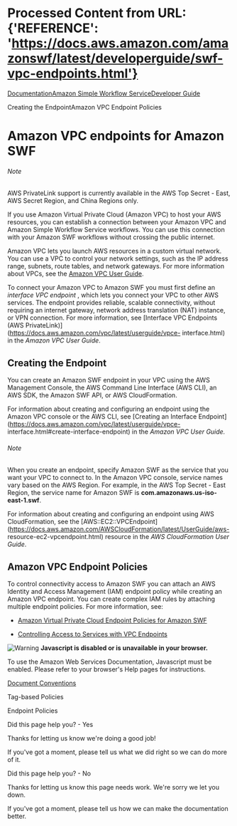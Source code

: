 # Processed Content from URL: {'REFERENCE': 'https://docs.aws.amazon.com/amazonswf/latest/developerguide/swf-vpc-endpoints.html'}

[](/pdfs/amazonswf/latest/developerguide/swf-dg.pdf#swf-vpc-endpoints "Open
PDF")

[Documentation](/index.html)[Amazon Simple Workflow
Service](/swf/index.html)[Developer Guide](swf-welcome.html)

Creating the EndpointAmazon VPC Endpoint Policies

# Amazon VPC endpoints for Amazon SWF

###### Note

AWS PrivateLink support is currently available in the AWS Top Secret - East,
AWS Secret Region, and China Regions only.

If you use Amazon Virtual Private Cloud (Amazon VPC) to host your AWS
resources, you can establish a connection between your Amazon VPC and Amazon
Simple Workflow Service workflows. You can use this connection with your
Amazon SWF workflows without crossing the public internet.

Amazon VPC lets you launch AWS resources in a custom virtual network. You can
use a VPC to control your network settings, such as the IP address range,
subnets, route tables, and network gateways. For more information about VPCs,
see the [Amazon VPC User
Guide](https://docs.aws.amazon.com/vpc/latest/userguide/).

To connect your Amazon VPC to Amazon SWF you must first define an _interface
VPC endpoint_ , which lets you connect your VPC to other AWS services. The
endpoint provides reliable, scalable connectivity, without requiring an
internet gateway, network address translation (NAT) instance, or VPN
connection. For more information, see [Interface VPC Endpoints (AWS
PrivateLink)](https://docs.aws.amazon.com/vpc/latest/userguide/vpce-
interface.html) in the _Amazon VPC User Guide_.

## Creating the Endpoint

You can create an Amazon SWF endpoint in your VPC using the AWS Management
Console, the AWS Command Line Interface (AWS CLI), an AWS SDK, the Amazon SWF
API, or AWS CloudFormation.

For information about creating and configuring an endpoint using the Amazon
VPC console or the AWS CLI, see [Creating an Interface
Endpoint](https://docs.aws.amazon.com/vpc/latest/userguide/vpce-
interface.html#create-interface-endpoint) in the _Amazon VPC User Guide._

###### Note

When you create an endpoint, specify Amazon SWF as the service that you want
your VPC to connect to. In the Amazon VPC console, service names vary based on
the AWS Region. For example, in the AWS Top Secret - East Region, the service
name for Amazon SWF is **com.amazonaws.us-iso-east-1.swf**.

For information about creating and configuring an endpoint using AWS
CloudFormation, see the
[AWS::EC2::VPCEndpoint](https://docs.aws.amazon.com/AWSCloudFormation/latest/UserGuide/aws-
resource-ec2-vpcendpoint.html) resource in the _AWS CloudFormation User
Guide_.

## Amazon VPC Endpoint Policies

To control connectivity access to Amazon SWF you can attach an AWS Identity
and Access Management (IAM) endpoint policy while creating an Amazon VPC
endpoint. You can create complex IAM rules by attaching multiple endpoint
policies. For more information, see:

  * [Amazon Virtual Private Cloud Endpoint Policies for Amazon SWF](./swf-vpc-iam.html)

  * [Controlling Access to Services with VPC Endpoints](https://docs.aws.amazon.com/vpc/latest/userguide/vpc-endpoints-access.html)

![Warning](https://d1ge0kk1l5kms0.cloudfront.net/images/G/01/webservices/console/warning.png)
**Javascript is disabled or is unavailable in your browser.**

To use the Amazon Web Services Documentation, Javascript must be enabled.
Please refer to your browser's Help pages for instructions.

[Document Conventions](/general/latest/gr/docconventions.html)

Tag-based Policies

Endpoint Policies

Did this page help you? - Yes

Thanks for letting us know we're doing a good job!

If you've got a moment, please tell us what we did right so we can do more of
it.

Did this page help you? - No

Thanks for letting us know this page needs work. We're sorry we let you down.

If you've got a moment, please tell us how we can make the documentation
better.

